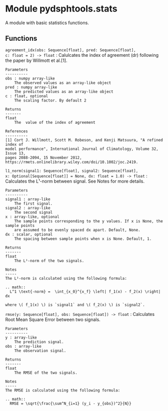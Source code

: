 Module pydsphtools.stats
========================
A module with basic statistics functions.

Functions
---------

    
`agreement_idx(obs: Sequence[float], pred: Sequence[float], c: float = 2) ‑> float`
:   Calulcates the index of agreement (dr) following the paper by Willmott et al.[1].
    
    Parameters
    ----------
    obs : numpy array-like
        The observed values as an array-like object
    pred : numpy array-like
        The predicted values as an array-like object
    c : float, optional
        The scaling factor. By default 2
    
    Returns
    -------
    float
        The  value of the index of agreement
    
    References
    ----------
    [1] Cort J. Willmott, Scott M. Robeson, and Kenji Matsuura, "A refined index of
    model performance", International Journal of Climatology, Volume 32, Issue 13,
    pages 2088-2094, 15 November 2012,
    https://rmets.onlinelibrary.wiley.com/doi/10.1002/joc.2419.

    
`l1_norm(signal1: Sequence[float], signal2: Sequence[float], x: Optional[Sequence[float]] = None, dx: float = 1.0) ‑> float`
:   Calculates the L¹-norm between signal. See Notes for more details.
    
    Parameters
    ----------
    signal1 : array-like
        The first signal.
    signal2 : array-like
        The second signal
    x : array-like, optional
        The sample points corresponding to the y values. If x is None, the sample points
        are assumed to be evenly spaced dx apart. Default, None.
    dx : scalar, optional
        The spacing between sample points when x is None. Default, 1.
    
    Returns
    -------
    float
        The L¹-norm of the two signals.
    
    Notes
    -----
    The L¹-norm is calculated using the following formula:
    
    .. math::
      L^1 \text{-norm} =  \int_{x_0}^{x_f} \left| f_1(x) - f_2(x) \right| dx
    
    where \( f_1(x) \) is `signal1` and \( f_2(x) \) is `signal2`.

    
`rmse(y: Sequence[float], obs: Sequence[float]) ‑> float`
:   Calculates Root Mean Square Error between two signals.
    
    Parameters
    ----------
    y : array-like
        The prediction signal.
    obs : array-like
        The observation signal.
    
    Returns
    -------
    float
        The RMSE of the two signals.
    
    Notes
    -----
    The RMSE is calculated using the following formula:
    
    .. math::
      RMSE = \sqrt{\frac{\sum^N_{i=1} (y_i - y_{obs})^2}{N}}